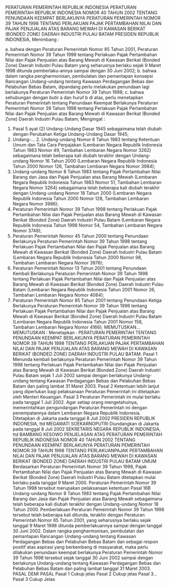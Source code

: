  PERATURAN PEMERINTAH REPUBLIK INDONESIA PERATURAN PEMERINTAH REPUBLIK INDONESIA NOMOR 40 TAHUN 2002 TENTANG PENUNDAAN KEEMPAT BERLAKUNYA PERATURAN PEMERINTAH NOMOR 39 TAHUN 1998 TENTANG PERLAKUAN PAJAK PERTAMBAHAN NILAI DAN PAJAK PENJUALAN ATAS BARANG MEWAH DI KAWASAN BERIKAT (BONDED ZONE) DAERAH INDUSTRI PULAU BATAM PRESIDEN REPUBLIK INDONESIA,
Menimbang :

a. bahwa dengan Peraturan Pemerintah Nomor 85 Tahun 2001, Peraturan Pemerintah Nomor 39 Tahun 1998 tentang Perlakuan Pajak Pertambahan Nilai dan Pajak Penjualan atas Barang Mewah di Kawasan Berikat (Bonded Zone) Daerah Industri Pulau Batam yang seharusnya berlaku sejak 9 Maret 1998 ditunda pemberlaku-annya sampai dengan 30 Juni 2002;
b. bahwa dalam rangka pengharmonisan, pembulatan dan pemantapan konsepsi Rancangan Undang-undang tentang Kawasan Perdagangan Bebas dan Pelabuhan Bebas Batam, dipandang perlu melakukan penundaan lagi berlakunya Peraturan Pemerintah Nomor 39 Tahun 1998;
c. bahwa sehubungan dengan butir a dan huruf b di atas, perlu menetapkan Peraturan Pemerintah tentang Penundaan Keempat Berlakunya Peraturan Pemerintah Nomor 39 Tahun 1998 tentang Perlakuan Pajak Pertambahan Nilai dan Pajak Penjualan atas Barang Mewah di Kawasan Berikat (Bonded Zone) Daerah Industri Pulau Batam;
Mengingat :

1. Pasal 5 ayat (2) Undang-Undang Dasar 1945 sebagaimana telah diubah dengan Perubahan Ketiga Undang-Undang Dasar 1945;
2. Undang-… 2. Undang-undang Nomor 6 Tahun 1983 tentang Ketentuan Umum dan Tata Cara Perpajakan (Lembaran Negara Republik Indonesia Tahun 1983 Nomor 49, Tambahan Lembaran Negara Nomor 3262) sebagaimana telah beberapa kali diubah terakhir dengan Undang-undang Nomor 16 Tahun 2000 (Lembaran Negara Republik Indonesia Tahun 2000 Nomor 126, Tambahan Lembaran Negara Nomor 3984);
3. Undang-undang Nomor 8 Tahun 1983 tentang Pajak Pertambahan Nilai Barang dan Jasa dan Pajak Penjualan atas Barang Mewah (Lembaran Negara Republik Indonesia Tahun 1983 Nomor 51, Tambahan Lembaran Negara Nomor 3264) sebagaimana telah beberapa kali diubah terakhir dengan Undang-undang Nomor 18 Tahun 2000 (Lembaran Negara Republik Indonesia Tahun 2000 Nomor 128, Tambahan Lembaran Negara Nomor 3986);
4. Peraturan Pemerintah Nomor 39 Tahun 1998 tentang Perlakuan Pajak Pertambahan Nilai dan Pajak Penjualan atas Barang Mewah di Kawasan Berikat (Bonded Zone) Daerah Industri Pulau Batam (Lembaran Negara Republik Indonesia Tahun 1998 Nomor 54, Tambahan Lembaran Negara Nomor 3748);
5. Peraturan Pemerintah Nomor 45 Tahun 2000 tentang Penundaan Berlakunya Peraturan Pemerintah Nomor 39 Tahun 1998 tentang Perlakuan Pajak Pertambahan Nilai dan Pajak Penjualan atas Barang Mewah di Kawasan Berikat (Bonded Zone) Daerah Industri Pulau Batam (Lembaran Negara Republik Indonesia Tahun 2000 Nomor 98, Tambahan Lembaran Negara Nomor 3976);
6. Peraturan Pemerintah Nomor 13 Tahun 2001 tentang Penundaan Kembali Berlakunya Peraturan Pemerintah Nomor 39 Tahun 1998 tentang Perlakuan Pajak Pertambahan Nilai dan Pajak Penjualan atas Barang Mewah di Kawasan Berikat (Bonded Zone) Daerah Industri Pulau Batam (Lembaran Negara Republik Indonesia Tahun 2001 Nomor 26, Tambahan Lembaran Negara Nomor 4084);
7. Peraturan Pemerintah Nomor 85 Tahun 2001 tentang Penundaan Ketiga Berlakunya Peraturan Pemerintah Nomor 39 Tahun 1998 tentang Perlakuan Pajak Pertambahan Nilai dan Pajak Penjualan atas Barang Mewah di Kawasan Berikat (Bonded Zone) Daerah Industri Pulau Batam (Lembaran Negara Republik Indonesia Tahun 2001 Nomor 158, Tambahan Lembaran Negara Nomor 4166); MEMUTUSKAN…
MEMUTUSKAN :
 Menetapkan : PERATURAN PEMERINTAH TENTANG PENUNDAAN KEEMPAT BERLAKUNYA PERATURAN PEMERINTAH NOMOR 39 TAHUN 1998 TENTANG PERLAKUAN PAJAK PERTAMBAHAN NILAI DAN PAJAK PENJUALAN ATAS BARANG MEWAH DI KAWASAN BERIKAT (BONDED ZONE) DAERAH INDUSTRI PULAU BATAM.
Pasal 1
Menunda kembali berlakunya Peraturan Pemerintah Nomor 39 Tahun 1998 tentang Perlakuan Pajak Pertambahan Nilai dan Pajak Penjualan atas Barang Mewah di Kawasan Berikat (Bonded Zone) Daerah Industri Pulau Batam sejak 1 Juli 2002 sampai dengan berlakunya Undang-undang tentang Kawasan Perdagangan Bebas dan Pelabuhan Bebas Batam dan paling lambat 31 Maret 2003.
Pasal 2
Ketentuan lebih lanjut yang diperlukan bagi pelaksanaan Peraturan Pemerintah ini ditetapkan oleh Menteri Keuangan.
Pasal 3
Peraturan Pemerintah ini mulai berlaku pada tanggal 1 Juli 2002.
Agar setiap orang mengetahuinya, memerintahkan pengundangan Peraturan Pemerintah ini dengan penempatannya dalam Lembaran Negara Republik Indonesia. Ditetapkan di Jakarta pada tanggal 8 Juli 2002 PRESIDEN REPUBLIK INDONESIA, ttd MEGAWATI SOEKARNOPUTRI Diundangkan di Jakarta pada tanggal 8 Juli 2002 SEKRETARIS NEGARA REPUBLIK INDONESIA, ttd BAMBANG KESOWO PENJELASAN ATAS PERATURAN PEMERINTAH REPUBLIK INDONESIA NOMOR 40 TAHUN 2002 TENTANG PENUNDAAN KEEMPAT BERLAKUNYA PERATURAN PEMERINTAH NOMOR 39 TAHUN 1998 TENTANG PERLAKUANPAJAK PERTAMBAHAN NILAI DAN PAJAK PENJUALAN ATAS BARANG MEWAH DI KAWASAN BERIKAT (BONDED ZONE) DAERAH INDUSTRI PULAU BATAM UMUM Berdasarkan Peraturan Pemerintah Nomor 39 Tahun 1998, Pajak Pertambahan Nilai dan Pajak Penjualan atas Barang Mewah di Kawasan Berikat (Bonded Zone) Daerah Industri Pulau Batam ditetapkan mulai berlaku pada tanggal 9 Maret 2000. Peraturan Pemerintah Nomor 39 Tahun 1998 tersebut merupakan pelaksanaan ketentuan Pasal 16B Undang-undang Nomor 8 Tahun 1983 tentang Pajak Pertambahan Nilai Barang dan Jasa dan Pajak Penjualan atas Barang Mewah sebagaimana telah beberapa kali diubah terakhir dengan Undang-undang Nomor 18 Tahun 2000. Pemberlakuan Peraturan Pemerintah Nomor 39 Tahun 1998 tersebut telah beberapa kali ditunda, terakhir dengan Peraturan Pemerintah Nomor 85 Tahun 2001, yang seharusnya berlaku sejak tanggal 9 Maret 1998 ditunda pemberlakuannya sampai dengan tanggal 30 Juni 2002. Dalam rangka pengharmonisan, pembulatan dan pemantapan Rancangan Undang-undang tentang Kawasan Perdagangan Bebas dan Pelabuhan Bebas Batam dan sebagai respon positif atas aspirasi yang berkembang di masyarakat, maka perlu dilakukan penundaan keempat berlakunya Peraturan Pemerintah Nomor 39 Tahun 1998 tersebut sejak tanggal 30 Juni 2002 sampai dengan berlakunya Undang-undang tentang Kawasan Perdagangan Bebas dan Pelabuhan Bebas Batam dan paling lambat tanggal 31 Maret 2003. PASAL DEMI PASAL
Pasal 1
Cukup jelas
Pasal 2
Cukup jelas Pasal 3…
Pasal 3
Cukup Jelas
